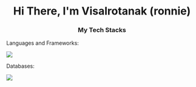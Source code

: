 <!-- ### Hi there 👋, I'm Visalrotanak (ronnie) -->
<h1 align="center">
  Hi There, I'm Visalrotanak (ronnie) 
</h1>

<h3 align="center">My Tech Stacks</h3>
<p align="center">
  <p>Languages and Frameworks:</p>
  <a href="https://skillicons.dev">
    <img src="https://skillicons.dev/icons?i=javascript,typescript,nodejs,expressjs,bun,svelte,nextjs,php,laravel,py,django" />
  </a>
  <p>Databases:</p>
  <a href="https://skillicons.dev">
    <img src="https://skillicons.dev/icons?i=mysql,mariadb,postgresql,sqlite," />
  </a>
</p>

<!--
**r07n1e/r07n1e** is a ✨ _special_ ✨ repository because its `README.md` (this file) appears on your GitHub profile.

Here are some ideas to get you started:

- 🔭 I’m currently working on ...
- 🌱 I’m currently learning ...
- 👯 I’m looking to collaborate on ...
- 🤔 I’m looking for help with ...
- 💬 Ask me about ...
- 📫 How to reach me: ...
- 😄 Pronouns: ...
- ⚡ Fun fact: ...
-->
